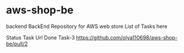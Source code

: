 
# aws-shop-be
backend
BackEnd Repository for AWS web store
List of Tasks here

Status	Task	Url
Done	Task-3	https://github.com/olya110698/aws-shop-be/pull/2

